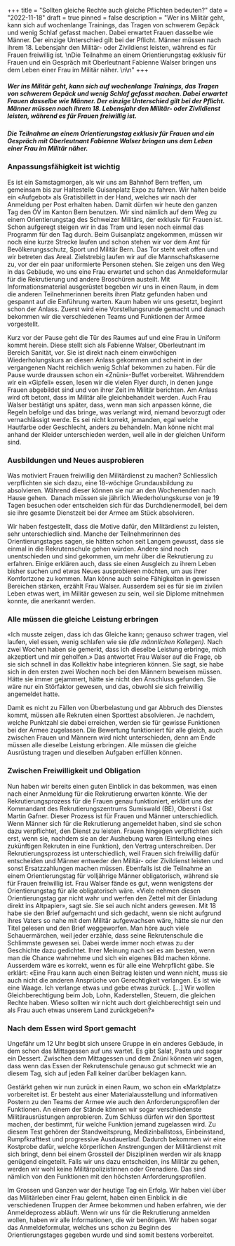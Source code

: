 +++
title = "Sollten gleiche Rechte auch gleiche Pflichten bedeuten?"
date = "2022-11-18"
draft = true
pinned = false
description = "Wer ins Militär geht, kann sich auf wochenlange Trainings, das Tragen von schwerem Gepäck und wenig Schlaf gefasst machen. Dabei erwartet Frauen dasselbe wie Männer. Der einzige Unterschied gilt bei der Pflicht. Männer müssen nach ihrem 18. Lebensjahr den Militär- oder Zivildienst leisten, während es für Frauen freiwillig ist. \nDie Teilnahme an einem Orientierungstag exklusiv für Frauen und ein Gespräch mit Oberleutnant Fabienne Walser bringen uns dem Leben einer Frau im Militär näher. \n\n"
+++
##### Wer ins Militär geht, kann sich auf wochenlange Trainings, das Tragen von schwerem Gepäck und wenig Schlaf gefasst machen. Dabei erwartet Frauen dasselbe wie Männer. Der einzige Unterschied gilt bei der Pflicht. Männer müssen nach ihrem 18. Lebensjahr den Militär- oder Zivildienst leisten, während es für Frauen freiwillig ist.

##### Die Teilnahme an einem Orientierungstag exklusiv für Frauen und ein Gespräch mit Oberleutnant Fabienne Walser bringen uns dem Leben einer Frau im Militär näher.

### Anpassungsfähigkeit ist wichtig

Es ist ein Samstagmorgen, als wir uns am Bahnhof Bern treffen, um gemeinsam bis zur Haltestelle Guisanplatz Expo zu fahren. Wir halten beide ein «Aufgebot» als Gratisbillett in der Hand, welches wir nach der Anmeldung per Post erhalten haben. Damit dürfen wir heute den ganzen Tag den ÖV im Kanton Bern benutzen. Wir sind nämlich auf dem Weg zu einem Orientierungstag des Schweizer Militärs, der exklusiv für Frauen ist. Schon aufgeregt steigen wir in das Tram und lesen noch einmal das Programm für den Tag durch. Beim Guisanplatz angekommen, müssen wir noch eine kurze Strecke laufen und schon stehen wir vor dem Amt für Bevölkerungsschutz, Sport und Militär Bern. Das Tor steht weit offen und wir betreten das Areal. Zielstrebig laufen wir auf die Mannschaftskaserne zu, vor der ein paar uniformierte Personen stehen. Sie zeigen uns den Weg in das Gebäude, wo uns eine Frau erwartet und schon das Anmeldeformular für die Rekrutierung und andere Broschüren austeilt. Mit Informationsmaterial ausgerüstet begeben wir uns in einen Raum, in dem die anderen Teilnehmerinnen bereits ihren Platz gefunden haben und gespannt auf die Einführung warten. Kaum haben wir uns gesetzt, beginnt schon der Anlass. Zuerst wird eine Vorstellungsrunde gemacht und danach bekommen wir die verschiedenen Teams und Funktionen der Armee vorgestellt.

Kurz vor der Pause geht die Tür des Raumes auf und eine Frau in Uniform kommt herein. Diese stellt sich als Fabienne Walser, Oberleutnant im Bereich Sanität, vor. Sie ist direkt nach einem einwöchigen Wiederholungskurs an diesen Anlass gekommen und scheint in der vergangenen Nacht reichlich wenig Schlaf bekommen zu haben. Für die Pause wurde draussen schon ein «Znüni»-Buffet vorbereitet. Währenddem wir ein «Gipfeli» essen, lesen wir die vielen Flyer durch, in denen junge Frauen abgebildet sind und von ihrer Zeit im Militär berichten. Am Anlass wird oft betont, dass im Militär alle gleichbehandelt werden. Auch Frau Walser bestätigt uns später, dass, wenn man sich anpassen könne, die Regeln befolge und das bringe, was verlangt wird, niemand bevorzugt oder vernachlässigt werde. Es sei nicht korrekt, jemanden, egal welche Hautfarbe oder Geschlecht, anders zu behandeln. Man könne nicht mal anhand der Kleider unterschieden werden, weil alle in der gleichen Uniform sind.



### Ausbildungen und Neues ausprobieren



Was motiviert Frauen freiwillig den Militärdienst zu machen? Schliesslich verpflichten sie sich dazu, eine 18-wöchige Grundausbildung zu absolvieren. Während dieser können sie nur an den Wochenenden nach Hause gehen.  Danach müssen sie jährlich Wiederholungskurse von je 19 Tagen besuchen oder entscheiden sich für das Durchdienermodell, bei dem sie ihre gesamte Dienstzeit bei der Armee am Stück absolvieren.

Wir haben festgestellt, dass die Motive dafür, den Militärdienst zu leisten, sehr unterschiedlich sind. Manche der Teilnehmerinnen des Orientierungstages sagen, sie hätten schon seit Langem gewusst, dass sie einmal in die Rekrutenschule gehen würden. Andere sind noch unentschieden und sind gekommen, um mehr über die Rekrutierung zu erfahren. Einige erklären auch, dass sie einen Ausgleich zu ihrem Leben bisher suchen und etwas Neues ausprobieren möchten, um aus ihrer Komfortzone zu kommen. Man könne auch seine Fähigkeiten in gewissen Bereichen stärken, erzählt Frau Walser. Ausserdem sei es für sie im zivilen Leben etwas wert, im Militär gewesen zu sein, weil sie Diplome mitnehmen konnte, die anerkannt werden.

### Alle müssen die gleiche Leistung erbringen

«Ich musste zeigen, dass ich das Gleiche kann; genauso schwer tragen, viel laufen, viel essen, wenig schlafen wie sie *(die männlichen Kollegen).* Nach zwei Wochen haben sie gemerkt, dass ich dieselbe Leistung erbringe, mich akzeptiert und mir geholfen.» Das antwortet Frau Walser auf die Frage, ob sie sich schnell in das Kollektiv habe integrieren können. Sie sagt, sie habe sich in den ersten zwei Wochen noch bei den Männern beweisen müssen. Hätte sie immer gejammert, hätte sie nicht den Anschluss gefunden. Sie wäre nur ein Störfaktor gewesen, und das, obwohl sie sich freiwillig angemeldet hatte.

Damit es nicht zu Fällen von Überbelastung und gar Abbruch des Dienstes kommt, müssen alle Rekruten einen Sporttest absolvieren. Je nachdem, welche Punktzahl sie dabei erreichen, werden sie für gewisse Funktionen bei der Armee zugelassen. Die Bewertung funktioniert für alle gleich, auch zwischen Frauen und Männern wird nicht unterschieden, denn am Ende müssen alle dieselbe Leistung erbringen. Alle müssen die gleiche Ausrüstung tragen und dieselben Aufgaben erfüllen können.



### Zwischen Freiwilligkeit und Obligation

Nun haben wir bereits einen guten Einblick in das bekommen, was einen nach einer Anmeldung für die Rekrutierung erwarten könnte. Wie der Rekrutierungsprozess für die Frauen genau funktioniert, erklärt uns der Kommandant des Rekrutierungszentrums Sumiswald (BE), Oberst i Gst Martin Gafner. Dieser Prozess ist für Frauen und Männer unterschiedlich. Wenn Männer sich für die Rekrutierung angemeldet haben, sind sie schon dazu verpflichtet, den Dienst zu leisten. Frauen hingegen verpflichten sich erst, wenn sie, nachdem sie an der Aushebung waren (Einteilung eines zukünftigen Rekruten in eine Funktion), den Vertrag unterschreiben. Der Rekrutierungsprozess ist unterschiedlich, weil Frauen sich freiwillig dafür entscheiden und Männer entweder den Militär- oder Zivildienst leisten und sonst Ersatzzahlungen machen müssen. Ebenfalls ist die Teilnahme an einem Orientierungstag für volljährige Männer obligatorisch, während sie für Frauen freiwillig ist. Frau Walser fände es gut, wenn wenigstens der Orientierungstag für alle obligatorisch wäre. «Viele nehmen diesen Orientierungstag gar nicht wahr und werfen den Zettel mit der Einladung direkt ins Altpapier», sagt sie. Sie sei auch nicht anders gewesen. Mit 18 habe sie den Brief aufgemacht und sich gedacht, wenn sie nicht aufgrund ihres Vaters so nahe mit dem Militär aufgewachsen wäre, hätte sie nur den Titel gelesen und den Brief weggeworfen. Man höre auch viele Schauermärchen, weil jeder erzähle, dass seine Rekrutenschule die Schlimmste gewesen sei. Dabei werde immer noch etwas zu der Geschichte dazu gedichtet. Ihrer Meinung nach sei es am besten, wenn man die Chance wahrnehme und sich ein eigenes Bild machen könne. Ausserdem wäre es korrekt, wenn es für alle eine Wehrpflicht gäbe. Sie erklärt: «Eine Frau kann auch einen Beitrag leisten und wenn nicht, muss sie auch nicht die anderen Ansprüche von Gerechtigkeit verlangen. Es ist wie eine Waage. Ich verlange etwas und gebe etwas zurück. \[…] Wir wollen Gleichberechtigung beim Job, Lohn, Kaderstellen, Steuern, die gleichen Rechte haben. Wieso sollten wir nicht auch dort gleichberechtigt sein und als Frau auch etwas unserem Land zurückgeben?»

### Nach dem Essen wird Sport gemacht

Ungefähr um 12 Uhr begibt sich unsere Gruppe in ein anderes Gebäude, in dem schon das Mittagessen auf uns wartet. Es gibt Salat, Pasta und sogar ein Dessert. Zwischen dem Mittagessen und dem Znüni können wir sagen, dass wenn das Essen der Rekrutenschule genauso gut schmeckt wie an diesem Tag, sich auf jeden Fall keiner darüber beklagen kann.

Gestärkt gehen wir nun zurück in einen Raum, wo schon ein «Marktplatz» vorbereitet ist. Er besteht aus einer Materialausstellung und informativen Postern zu den Teams der Armee wie auch den Anforderungsprofilen der Funktionen. An einem der Stände können wir sogar verschiedenste Militärausrüstungen anprobieren. Zum Schluss dürfen wir den Sporttest machen, der bestimmt, für welche Funktion jemand zugelassen wird. Zu diesem Test gehören der Standweitsprung, Medizinballstoss, Einbeinstand, Rumpfkrafttest und progressive Ausdauerlauf. Dadurch bekommen wir eine Kostprobe dafür, welche körperlichen Anstrengungen der Militärdienst mit sich bringt, denn bei einem Grossteil der Disziplinen werden wir als knapp genügend eingeteilt. Falls wir uns dazu entscheiden, ins Militär zu gehen, werden wir wohl keine Militärpolizistinnen oder Grenadiere. Das sind nämlich von den Funktionen mit den höchsten Anforderungsprofilen.

Im Grossen und Ganzen war der heutige Tag ein Erfolg. Wir haben viel über das Militärleben einer Frau gelernt, haben einen Einblick in die verschiedenen Truppen der Armee bekommen und haben erfahren, wie der Anmeldeprozess abläuft. Wenn wir uns für die Rekrutierung anmelden wollen, haben wir alle Informationen, die wir benötigen. Wir haben sogar das Anmeldeformular, welches uns schon zu Beginn des Orientierungstages gegeben wurde und sind somit bestens vorbereitet.